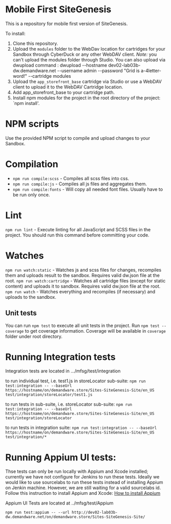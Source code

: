 # Mobile First SiteGenesis

This is a repository for mobile first version of SiteGenesis. 

To install:

1. Clone this repository.
1. Upload the `modules` folder to the WebDav location for cartridges for your Sandbox through CyberDuck or any other WebDAV client. *Note:* you can't upload the modules folder through Studio. You can also upload via dwupload command : dwupload --hostname dev02-lab03b-dw.demandware.net --username admin --password "Grid is a-4letter-word!" --cartridge modules
1. Upload the `app_storefront_base` cartridge via Studio or use a WebDAV client to upload it to the WebDAV Cartridge location.
1. Add app_storefront_base to your cartridge path.
1. Install npm modules for the project in the root directory of the project: `npm install'.

# NPM scripts
Use the provided NPM script to compile and upload changes to your Sandbox.
# Compilation

* `npm run compile:scss` - Compiles all scss files into css.
* `npm run compile:js` - Compiles all js files and aggregates them.
* `npm run compile:fonts` - Will copy all needed font files. Usually have to be run only once.

# Lint

`npm run lint` - Execute linting for all JavaScript and SCSS files in the project. You should run this command before committing your code.

# Watches

`npm run watch:static` - Watches js and scss files for changes, recompiles them and uploads result to the sandbox. Requires valid dw.json file at the root.
`npm run watch:cartridge` - Watches all cartridge files (except for static content) and uploads it to sandbox. Requires valid dw.json file at the root.
`npm run watch` - Watches everything and recompiles (if necessary) and uploads to the sandbox.

## Unit tests

You can run `npm test` to execute all unit tests in the project. Run `npm test --coverage` to get coverage information. Coverage will be available in `coverage` folder under root directory.

# Running Integration tests
Integration tests are located in .../mfsg/test/integration

to run individual test, i.e. test1.js in storeLocator sub-suite:
`npm run test:integration -- --baseUrl https://hostname/on/demandware.store/Sites-SiteGenesis-Site/en_US test/integration/storeLocator/test1.js`

to run tests in sub-suite, i.e. storeLocator sub-suite:
`npm run test:integration -- --baseUrl https://hostname/on/demandware.store/Sites-SiteGenesis-Site/en_US test/integration/storeLocator`

to run tests in integration suite:
`npm run test:integration -- --baseUrl https://hostname/on/demandware.store/Sites-SiteGenesis-Site/en_US test/integration/*`

# Running Appium UI tests:
Thse tests can only be run locally with Appium and Xcode installed; currently we have not configure for Jenkins to run these tests. Ideally we would like to use sourcelabs to run these tests instead of installing Appium on Jenkin machine. However, we are still waiting for a valid sourcelabs id. 
Follow this instruction to install Appium and Xcode:
[How to install Appium](https://intranet.demandware.com/confluence/display/ENG/How+to+Configure+Appium+for+MFSG)

Appium UI Tests are located at ../mfsg/test/Appium

`npm run test:appium -- --url http://dev02-lab03b-dw.demandware.net/on/demandware.store/Sites-SiteGenesis-Site/`